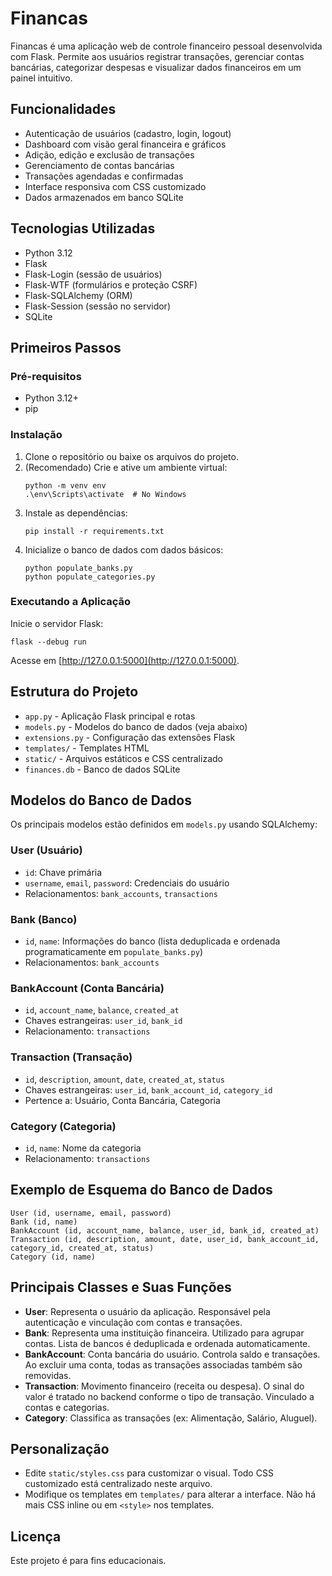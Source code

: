 # Financas

Financas é uma aplicação web de controle financeiro pessoal desenvolvida com Flask. Permite aos usuários registrar transações, gerenciar contas bancárias, categorizar despesas e visualizar dados financeiros em um painel intuitivo.

## Funcionalidades

- Autenticação de usuários (cadastro, login, logout)
- Dashboard com visão geral financeira e gráficos
- Adição, edição e exclusão de transações
- Gerenciamento de contas bancárias
- Transações agendadas e confirmadas
- Interface responsiva com CSS customizado
- Dados armazenados em banco SQLite

## Tecnologias Utilizadas

- Python 3.12
- Flask
- Flask-Login (sessão de usuários)
- Flask-WTF (formulários e proteção CSRF)
- Flask-SQLAlchemy (ORM)
- Flask-Session (sessão no servidor)
- SQLite

## Primeiros Passos

### Pré-requisitos

- Python 3.12+
- pip

### Instalação

1. Clone o repositório ou baixe os arquivos do projeto.
2. (Recomendado) Crie e ative um ambiente virtual:
   ```
   python -m venv env
   .\env\Scripts\activate  # No Windows
   ```
3. Instale as dependências:
   ```
   pip install -r requirements.txt
   ```
4. Inicialize o banco de dados com dados básicos:
   ```
   python populate_banks.py
   python populate_categories.py
   ```

### Executando a Aplicação

Inicie o servidor Flask:
```
flask --debug run
```
Acesse em [http://127.0.0.1:5000](http://127.0.0.1:5000).

## Estrutura do Projeto

- `app.py` - Aplicação Flask principal e rotas
- `models.py` - Modelos do banco de dados (veja abaixo)
- `extensions.py` - Configuração das extensões Flask
- `templates/` - Templates HTML
- `static/` - Arquivos estáticos e CSS centralizado
- `finances.db` - Banco de dados SQLite

## Modelos do Banco de Dados

Os principais modelos estão definidos em `models.py` usando SQLAlchemy:

### User (Usuário)
- `id`: Chave primária
- `username`, `email`, `password`: Credenciais do usuário
- Relacionamentos: `bank_accounts`, `transactions`

### Bank (Banco)
- `id`, `name`: Informações do banco (lista deduplicada e ordenada programaticamente em `populate_banks.py`)
- Relacionamentos: `bank_accounts`

### BankAccount (Conta Bancária)
- `id`, `account_name`, `balance`, `created_at`
- Chaves estrangeiras: `user_id`, `bank_id`
- Relacionamento: `transactions`

### Transaction (Transação)
- `id`, `description`, `amount`, `date`, `created_at`, `status`
- Chaves estrangeiras: `user_id`, `bank_account_id`, `category_id`
- Pertence a: Usuário, Conta Bancária, Categoria

### Category (Categoria)
- `id`, `name`: Nome da categoria
- Relacionamento: `transactions`

## Exemplo de Esquema do Banco de Dados

```
User (id, username, email, password)
Bank (id, name)
BankAccount (id, account_name, balance, user_id, bank_id, created_at)
Transaction (id, description, amount, date, user_id, bank_account_id, category_id, created_at, status)
Category (id, name)
```

## Principais Classes e Suas Funções

- **User**: Representa o usuário da aplicação. Responsável pela autenticação e vinculação com contas e transações.
- **Bank**: Representa uma instituição financeira. Utilizado para agrupar contas. Lista de bancos é deduplicada e ordenada automaticamente.
- **BankAccount**: Conta bancária do usuário. Controla saldo e transações. Ao excluir uma conta, todas as transações associadas também são removidas.
- **Transaction**: Movimento financeiro (receita ou despesa). O sinal do valor é tratado no backend conforme o tipo de transação. Vinculado a contas e categorias.
- **Category**: Classifica as transações (ex: Alimentação, Salário, Aluguel).

## Personalização

- Edite `static/styles.css` para customizar o visual. Todo CSS customizado está centralizado neste arquivo.
- Modifique os templates em `templates/` para alterar a interface. Não há mais CSS inline ou em `<style>` nos templates.

## Licença

Este projeto é para fins educacionais.

